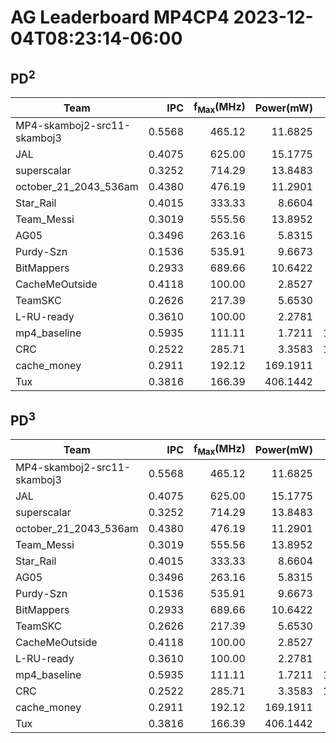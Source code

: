 # AG Leaderboard MP4CP4 2023-12-04T08:23:14-06:00

## PD<sup>2</sup>
|Team|IPC|f<sub>Max</sub>(MHz)|Power(mW)|Delay(ns)|PD<sup>2</sup>|
|---|--:|--:|--:|--:|--:|
|MP4-skamboj2-src11-skamboj3|0.5568|465.12|11.6825|1111100|14.42|
|JAL|0.4075|625.00|15.1775|1129794|19.37|
|superscalar|0.3252|714.29|13.8483|1238779|21.25|
|october_21_2043_536am|0.4380|476.19|11.2901|1379469|21.48|
|Star_Rail|0.4015|333.33|8.6604|2150076|40.04|
|Team_Messi|0.3019|555.56|13.8952|1715310|40.88|
|AG05|0.3496|263.16|5.8315|3127849|57.05|
|Purdy-Szn|0.1536|535.91|9.6673|3495268|118.10|
|BitMappers|0.2933|689.66|10.6422|3611944|138.84|
|CacheMeOutside|0.4118|100.00|2.8527|6987320|139.27|
|TeamSKC|0.2626|217.39|5.6530|5040749|143.64|
|L-RU-ready|0.3610|100.00|2.2781|7970580|144.72|
|mp4_baseline|0.5935|111.11|1.7211|11077659|211.20|
|CRC|0.2522|285.71|3.3583|10140224|345.31|
|cache_money|0.2911|192.12|169.1911|5143493|4476.04|
|Tux|0.3816|166.39|406.1442|4532051|8341.99|

## PD<sup>3</sup>
|Team|IPC|f<sub>Max</sub>(MHz)|Power(mW)|Delay(ns)|PD<sup>3</sup>|
|---|--:|--:|--:|--:|--:|
|MP4-skamboj2-src11-skamboj3|0.5568|465.12|11.6825|1111100|16.02|
|JAL|0.4075|625.00|15.1775|1129794|21.89|
|superscalar|0.3252|714.29|13.8483|1238779|26.33|
|october_21_2043_536am|0.4380|476.19|11.2901|1379469|29.64|
|Team_Messi|0.3019|555.56|13.8952|1715310|70.13|
|Star_Rail|0.4015|333.33|8.6604|2150076|86.08|
|AG05|0.3496|263.16|5.8315|3127849|178.45|
|Purdy-Szn|0.1536|535.91|9.6673|3495268|412.80|
|BitMappers|0.2933|689.66|10.6422|3611944|501.48|
|TeamSKC|0.2626|217.39|5.6530|5040749|724.05|
|CacheMeOutside|0.4118|100.00|2.8527|6987320|973.16|
|L-RU-ready|0.3610|100.00|2.2781|7970580|1153.54|
|mp4_baseline|0.5935|111.11|1.7211|11077659|2339.64|
|CRC|0.2522|285.71|3.3583|10140224|3501.52|
|cache_money|0.2911|192.12|169.1911|5143493|23022.48|
|Tux|0.3816|166.39|406.1442|4532051|37806.34|

